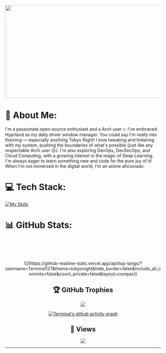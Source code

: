 <img src="https://64.media.tumblr.com/3f00f22934f70eb93139c25aa8c800b1/9136237ef821d82a-7a/s540x810/3cf8b1697909961db0a267e14108946b6c4cc72f.gifv" width="800" height="300">

# 💫 About Me:
I'm a passionate open-source enthusiast and a Arch user 💀. I've embraced Hyprland as my daily driver window manager.  You could say I'm *really* into theming —  especially anything Tokyo Night!  I love tweaking and tinkering with my system, pushing the boundaries of what's possible (just like any respectable Arch user 😉). I'm also exploring DevOps, DevSecOps, and Cloud Computing, with a growing interest in the magic of Deep Learning.  I'm always eager to learn something new and code for the pure joy of it!  When I'm not immersed in the digital world, I'm an anime aficionado.

# 💻 Tech Stack:
[![My Skills](https://skillicons.dev/icons?i=java,python,ruby,rust,js,c,cpp,go,html,lua,md,selenium,github,gitlab,git,vim,neovim,linux,arch,ubuntu,debian,bash,ansible,postman,powershell,docker,jenkins,kubernetes,nginx,aws,gcp,prometheus,grafana,vscode,regex,terraform,cmake,nodejs,expressjs,bots,azure,mongodb,flask,openshift,androidstudio,sklearn,tensorflow,pytorch)](https://skillicons.dev)


# 📊 GitHub Stats:
<div>
 <div align="center"
 <img align=right src="https://www.gifcen.com/wp-content/uploads/2022/03/yuta-okkotsu-gif-8.gif" width="325" height="530">
 </div>
 <div align="center"
 ![](https://github-readme-stats.vercel.app/api?username=Terminal127&theme=tokyonight&hide_border=false&include_all_commits=false&count_private=false) 
 </div>
 <br/><br/>
 <div align="center"
 ![](https://github-readme-streak-stats.herokuapp.com/?user=terminal127&theme=tokyonight)
 </div>
 <br/><br/>
</div>
 ![](https://github-readme-stats.vercel.app/api/top-langs/?username=Terminal127&theme=tokyonight&hide_border=false&include_all_commits=false&count_private=false&layout=compact)




## 🏆 GitHub Trophies
![](https://github-profile-trophy.vercel.app/?username=Terminal127&theme=tokyonight&no-frame=false&no-bg=true&margin-w=4)

[![Terminal's github activity graph](https://github-readme-activity-graph.vercel.app/graph?username=terminal127&theme=tokyo-night&area=true)](https://github.com/Ashutosh00710/github-readme-activity-graph)

## 👀 Views
[![](https://visitcount.itsvg.in/api?id=Terminal127&icon=2&color=8)](https://visitcount.itsvg.in)


---
